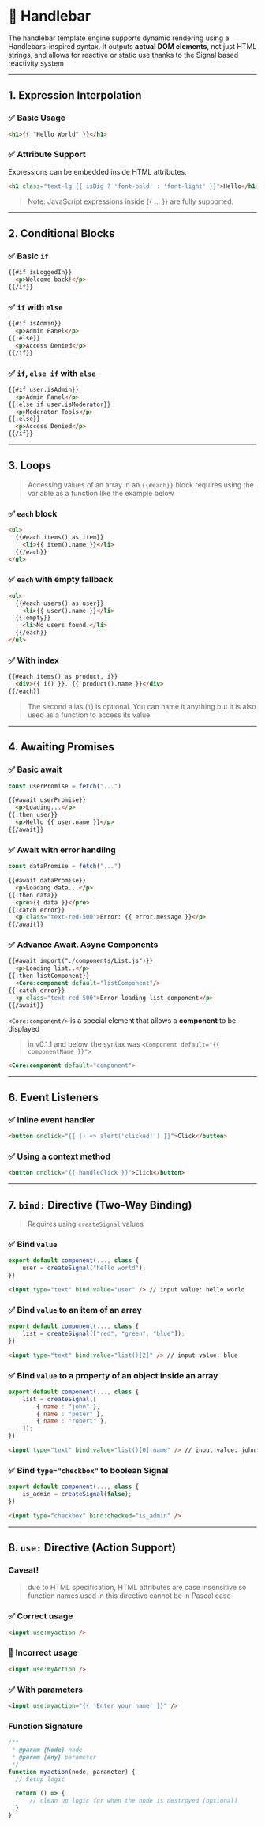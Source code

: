 # 📘 Handlebar

The handlebar template engine supports dynamic rendering using a Handlebars-inspired syntax. It outputs **actual DOM elements**, not just HTML strings, and allows for reactive or static use thanks to the Signal based reactivity system

---

## 1. Expression Interpolation

### ✅ Basic Usage
```html
<h1>{{ "Hello World" }}</h1>
```

### ✅ Attribute Support

Expressions can be embedded inside HTML attributes.
```html
<h1 class="text-lg {{ isBig ? 'font-bold' : 'font-light' }}">Hello</h1>
```
> Note: JavaScript expressions inside {{ ... }} are fully supported.

---

## 2. Conditional Blocks

### ✅ Basic `if`
```html
{{#if isLoggedIn}}
  <p>Welcome back!</p>
{{/if}}
```

### ✅ `if` with `else`
```html
{{#if isAdmin}}
  <p>Admin Panel</p>
{{:else}}
  <p>Access Denied</p>
{{/if}}
```

### ✅ `if`, `else if` with `else`
```html
{{#if user.isAdmin}}
  <p>Admin Panel</p>
{{:else if user.isModerator}}
  <p>Moderator Tools</p>
{{:else}}
  <p>Access Denied</p>
{{/if}}
```

---

## 3. Loops

> Accessing values of an array in an `{{#each}}` block requires using the variable as a function like the example below

### ✅ `each` block
```html
<ul>
  {{#each items() as item}}
    <li>{{ item().name }}</li>
  {{/each}}
</ul>
```

### ✅ `each` with empty fallback
```html
<ul>
  {{#each users() as user}}
    <li>{{ user().name }}</li>
  {{:empty}}
    <li>No users found.</li>
  {{/each}}
</ul>
```

### ✅ With index
```html
{{#each items() as product, i}}
  <div>{{ i() }}. {{ product().name }}</div>
{{/each}}
```

> The second alias (`i`) is optional. You can name it anything but it is also used as a function to access its value

---

## 4. Awaiting Promises

### ✅ Basic await
```js
const userPromise = fetch("...")
````
```html
{{#await userPromise}}
  <p>Loading...</p>
{{:then user}}
  <p>Hello {{ user.name }}</p>
{{/await}}
```

### ✅ Await with error handling
```js
const dataPromise = fetch("...")
````
```html
{{#await dataPromise}}
  <p>Loading data...</p>
{{:then data}}
  <pre>{{ data }}</pre>
{{:catch error}}
  <p class="text-red-500">Error: {{ error.message }}</p>
{{/await}}
```

### ✅ Advance Await. Async Components
```html
{{#await import("./components/List.js")}}
  <p>Loading list..</p>
{{:then listComponent}}
  <Core:component default="listComponent"/>
{{:catch error}}
  <p class="text-red-500">Error loading list component</p>
{{/await}}
```

`<Core:component/>` is a special element that allows a **component** to be displayed

> in v0.1.1 and below. the syntax was `<Component default="{{ componentName }}">`

```html
<Core:component default="component">
```

---

## 6. Event Listeners

### ✅ Inline event handler
```html
<button onclick="{{ () => alert('clicked!') }}">Click</button>
```

### ✅ Using a context method
```html
<button onclick="{{ handleClick }}">Click</button>
```

---

## 7. `bind:` Directive (Two-Way Binding)

> Requires using `createSignal` values

### ✅ Bind `value`
```js
export default component(..., class {
    user = createSignal("hello world");
})
```
```html
<input type="text" bind:value="user" /> // input value: hello world
```

### ✅ Bind `value` to an item of an array
```js
export default component(..., class {
    list = createSignal(["red", "green", "blue"]);
})
```
```html
<input type="text" bind:value="list()[2]" /> // input value: blue
```

### ✅ Bind `value` to a property of an object inside an array
```js
export default component(..., class {
    list = createSignal([
        { name : "john" },
        { name : "peter" },
        { name : "robert" },
    ]);
})
```
```html
<input type="text" bind:value="list()[0].name" /> // input value: john
```

### ✅ Bind `type="checkbox"` to boolean Signal
```js
export default component(..., class {
    is_admin = createSignal(false);
})
```
```html
<input type="checkbox" bind:checked="is_admin" />
```

---

## 8. `use:` Directive (Action Support)

### Caveat!

> due to HTML specification, HTML attributes are case insensitive so function names used in this directive cannot be in Pascal case

### ✅ Correct usage
```html
<input use:myaction />
```

### 🚫 Incorrect usage
```html
<input use:myAction />
```

### ✅ With parameters
```html
<input use:myaction="{{ 'Enter your name' }}" />
```

### Function Signature
```js
/**
 * @param {Node} node
 * @param {any} parameter
 */
function myaction(node, parameter) {
  // Setup logic

  return () => {
      // clean up logic for when the node is destroyed (optional)
  }
}
```
